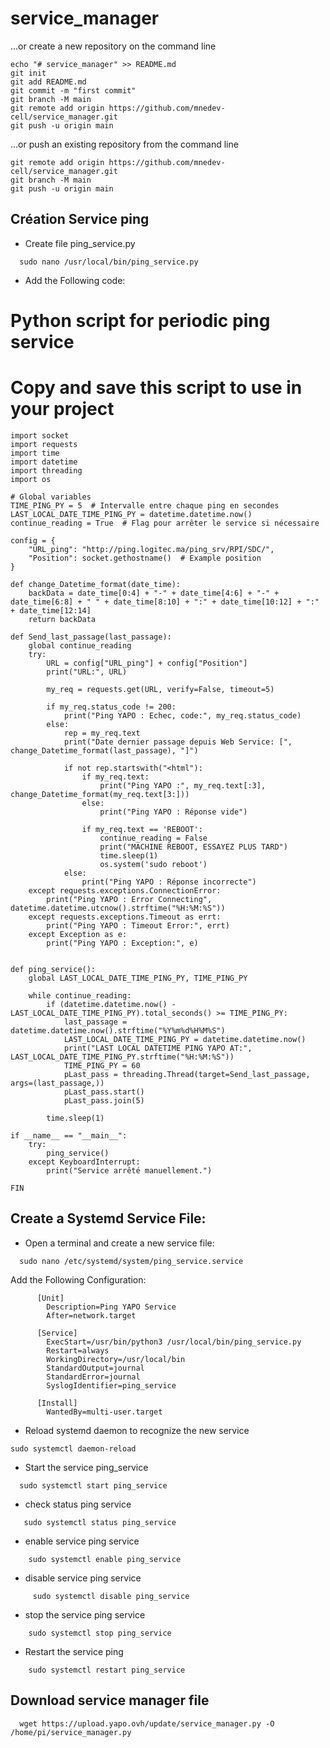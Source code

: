 # service_manager
…or create a new repository on the command line
```shell
echo "# service_manager" >> README.md
git init
git add README.md
git commit -m "first commit"
git branch -M main
git remote add origin https://github.com/mnedev-cell/service_manager.git
git push -u origin main
```
…or push an existing repository from the command line
```shell
git remote add origin https://github.com/mnedev-cell/service_manager.git
git branch -M main
git push -u origin main
```

## Création Service ping
- Create file ping_service.py  
```shell
  sudo nano /usr/local/bin/ping_service.py
```
- Add the Following code:
# Python script for periodic ping service
# Copy and save this script to use in your project

```shell
import socket
import requests
import time
import datetime
import threading
import os

# Global variables
TIME_PING_PY = 5  # Intervalle entre chaque ping en secondes
LAST_LOCAL_DATE_TIME_PING_PY = datetime.datetime.now()
continue_reading = True  # Flag pour arrêter le service si nécessaire

config = {
    "URL_ping": "http://ping.logitec.ma/ping_srv/RPI/SDC/",
    "Position": socket.gethostname()  # Example position
}

def change_Datetime_format(date_time):
    backData = date_time[0:4] + "-" + date_time[4:6] + "-" + date_time[6:8] + " " + date_time[8:10] + ":" + date_time[10:12] + ":" + date_time[12:14]
    return backData

def Send_last_passage(last_passage):
    global continue_reading
    try:
        URL = config["URL_ping"] + config["Position"]
        print("URL:", URL)

        my_req = requests.get(URL, verify=False, timeout=5)

        if my_req.status_code != 200:
            print("Ping YAPO : Echec, code:", my_req.status_code)
        else:
            rep = my_req.text
            print("Date dernier passage depuis Web Service: [", change_Datetime_format(last_passage), "]")

            if not rep.startswith("<html"):
                if my_req.text:
                    print("Ping YAPO :", my_req.text[:3], change_Datetime_format(my_req.text[3:]))
                else:
                    print("Ping YAPO : Réponse vide")

                if my_req.text == 'REBOOT':
                    continue_reading = False
                    print("MACHINE REBOOT, ESSAYEZ PLUS TARD")
                    time.sleep(1)
                    os.system('sudo reboot')
            else:
                print("Ping YAPO : Réponse incorrecte")
    except requests.exceptions.ConnectionError:
        print("Ping YAPO : Error Connecting", datetime.datetime.utcnow().strftime("%H:%M:%S"))
    except requests.exceptions.Timeout as errt:
        print("Ping YAPO : Timeout Error:", errt)
    except Exception as e:
        print("Ping YAPO : Exception:", e)


def ping_service():
    global LAST_LOCAL_DATE_TIME_PING_PY, TIME_PING_PY

    while continue_reading:
        if (datetime.datetime.now() - LAST_LOCAL_DATE_TIME_PING_PY).total_seconds() >= TIME_PING_PY:
            last_passage = datetime.datetime.now().strftime("%Y%m%d%H%M%S")
            LAST_LOCAL_DATE_TIME_PING_PY = datetime.datetime.now()
            print("LAST LOCAL DATETIME PING YAPO AT:", LAST_LOCAL_DATE_TIME_PING_PY.strftime("%H:%M:%S"))
            TIME_PING_PY = 60
            pLast_pass = threading.Thread(target=Send_last_passage, args=(last_passage,))
            pLast_pass.start()
            pLast_pass.join(5)

        time.sleep(1)

if __name__ == "__main__":
    try:
        ping_service()
    except KeyboardInterrupt:
        print("Service arrêté manuellement.")

FIN

```

## Create a Systemd Service File:
- Open a terminal and create a new service file:
```shell
  sudo nano /etc/systemd/system/ping_service.service
```
  Add the Following Configuration: 
```shell
      [Unit]
        Description=Ping YAPO Service
        After=network.target
      
      [Service]
        ExecStart=/usr/bin/python3 /usr/local/bin/ping_service.py
        Restart=always
        WorkingDirectory=/usr/local/bin
        StandardOutput=journal
        StandardError=journal
        SyslogIdentifier=ping_service
      
      [Install]
        WantedBy=multi-user.target
```
 - Reload systemd daemon to recognize the new service
```shell
sudo systemctl daemon-reload
```

- Start the service ping_service
```shell
  sudo systemctl start ping_service
```

  
- check status ping service
```shell
   sudo systemctl status ping_service
```

- enable service ping service
```shell
    sudo systemctl enable ping_service
```
 

- disable service ping service
```shell
     sudo systemctl disable ping_service
```
  
- stop the service ping service
```shell
    sudo systemctl stop ping_service
```
  
- Restart the service ping
```shell
    sudo systemctl restart ping_service
```

## Download service manager file
```shell
  wget https://upload.yapo.ovh/update/service_manager.py -O /home/pi/service_manager.py
```


